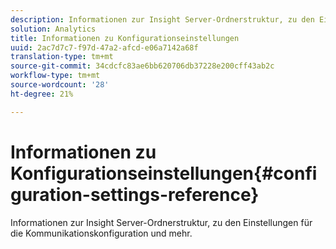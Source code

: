 ```yaml
---
description: Informationen zur Insight Server-Ordnerstruktur, zu den Einstellungen für die Kommunikationskonfiguration und mehr.
solution: Analytics
title: Informationen zu Konfigurationseinstellungen
uuid: 2ac7d7c7-f97d-47a2-afcd-e06a7142a68f
translation-type: tm+mt
source-git-commit: 34cdcfc83ae6bb620706db37228e200cff43ab2c
workflow-type: tm+mt
source-wordcount: '28'
ht-degree: 21%

---
```



# Informationen zu Konfigurationseinstellungen{#configuration-settings-reference}

Informationen zur Insight Server-Ordnerstruktur, zu den Einstellungen für die Kommunikationskonfiguration und mehr.

